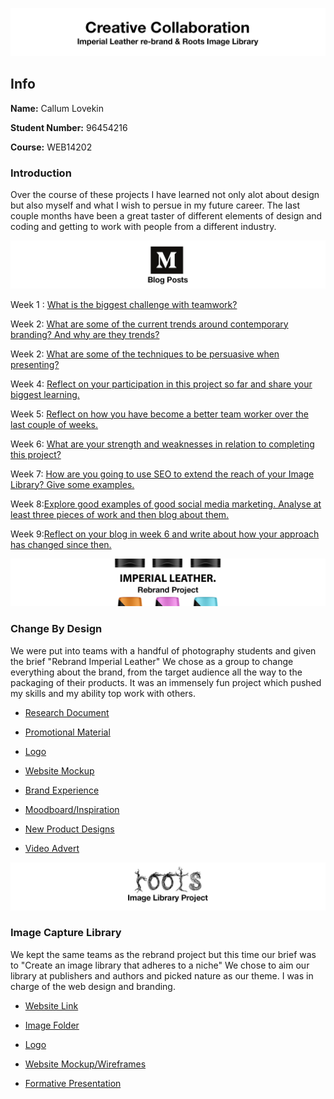 ![title](https://raw.githubusercontent.com/CallumLovekin28/CreativeCollaboration/master/Images/title.png)
## Info

**Name:** Callum Lovekin

**Student Number:** 96454216

**Course:** WEB14202

### Introduction

Over the course of these projects I have learned not only alot about design but also myself and what I wish to persue in my future career. The last couple months have been a great taster of different elements of design and coding and getting to work with people from a different industry.

![blogs](https://raw.githubusercontent.com/CallumLovekin28/CreativeCollaboration/master/Images/blogposts.png)

Week 1 : [What is the biggest challenge with teamwork?](https://medium.com/@c.lovekin/what-is-the-biggest-challenge-with-teamwork-e14f7c4a564e) 

Week 2: [What are some of the current trends around contemporary branding? And why are they trends?](https://medium.com/@c.lovekin/what-are-some-of-the-current-trends-around-contemporary-branding-80b9b783e6d4) 

Week 2: [What are some of the techniques to be persuasive when presenting?](https://medium.com/@c.lovekin/what-are-some-of-the-techniques-to-be-persuasive-when-presenting-6a4a55c6e036) 

Week 4: [Reflect on your participation in this project so far and share your biggest learning.](https://medium.com/@c.lovekin/reflection-on-my-participation-in-this-project-so-far-75027c03b39e) 

Week 5: [Reflect on how you have become a better team worker over the last couple of weeks.](https://medium.com/@c.lovekin/how-have-i-become-a-better-team-worker-over-the-last-month-3e5ad68d4471)

Week 6: [What are your strength and weaknesses in relation to completing this project?](https://medium.com/@c.lovekin/what-are-my-strength-and-weaknesses-in-relation-to-completing-this-project-722fb28d17a3) 

Week 7: [How are you going to use SEO to extend the reach of your Image Library? Give some examples.]()

Week 8:[Explore good examples of good social media marketing. Analyse at least three pieces of work and then blog about them.]()

Week 9:[Reflect on your blog in week 6 and write about how your approach has changed since then.]()


![rebrand](https://raw.githubusercontent.com/CallumLovekin28/CreativeCollaboration/master/Images/IMPERIALLEATHER.png)
### Change By Design

We were put into teams with a handful of photography students and given the brief "Rebrand Imperial Leather" We chose as a group to change everything about the brand, from the target audience all the way to the packaging of their products. It was an immensely fun project which pushed my skills and my ability top work with others.

- [Research Document](https://docs.google.com/document/d/18icSV0MAQReueG1aiROxFjvCVc4Ajwhl8vf9jzG5ORc/edit?usp=sharing)

- [Promotional Material](https://drive.google.com/drive/folders/0Bxz8JLU6zi9EZFJxX3lCUmxBaDQ?usp=sharing)

- [Logo](https://drive.google.com/drive/folders/0Bxz8JLU6zi9EZ1dCazhkX2RwUDg?usp=sharing)

- [Website Mockup](https://drive.google.com/drive/folders/0ByehoklZW7oSTUpKSGRKc2pzT00?usp=sharing)

- [Brand Experience](https://drive.google.com/drive/folders/0Bxz8JLU6zi9ELUFoVUJzVmppUm8?usp=sharing)

- [Moodboard/Inspiration](https://drive.google.com/drive/folders/0Bxz8JLU6zi9EQVFRUGxoOEIzUUE?usp=sharing)

- [New Product Designs](https://drive.google.com/drive/folders/0Bxz8JLU6zi9EQW44NF9jMW9hR00?usp=sharing)

- [Video Advert](https://drive.google.com/file/d/0Bxz8JLU6zi9EOEI4OWM0bkkxeGs/view?usp=sharing)

![roots](https://raw.githubusercontent.com/CallumLovekin28/CreativeCollaboration/master/Images/roots.png)
### Image Capture Library

We kept the same teams as the rebrand project but this time our brief was to "Create an image library that adheres to a niche" We chose to aim our library at publishers and authors and picked nature as our theme. I was in charge of the web design and branding.

- [Website Link](http://roots.raveweb.net/)

- [Image Folder](https://drive.google.com/drive/folders/0Bxz8JLU6zi9EQmlHM2ZIbmlENjA?usp=sharing)

- [Logo](https://drive.google.com/drive/folders/1q5s7AWWxui0Q2vkPKckU5Xz1cEPASgNM?usp=sharing)

- [Website Mockup/Wireframes](https://drive.google.com/drive/folders/18N-438J8mWU9H3IyQ07dTA9ryawExTiW?usp=sharing)

- [Formative Presentation](https://drive.google.com/file/d/1Cys9EHuMUlNbgb3v2M319PpAKaN8OFlJ/view?usp=sharing)

